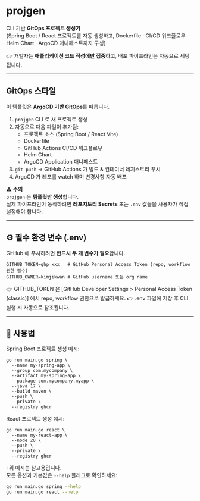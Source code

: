 # projgen

CLI 기반 **GitOps 프로젝트 생성기**  
(Spring Boot / React 프로젝트를 자동 생성하고, Dockerfile · CI/CD 워크플로우 · Helm Chart · ArgoCD 매니페스트까지 구성)

👉 개발자는 **애플리케이션 코드 작성에만 집중**하고, 배포 파이프라인은 자동으로 세팅됩니다.

---

##  GitOps 스타일

이 템플릿은 **ArgoCD 기반 GitOps**를 따릅니다.

1. `projgen` CLI 로 새 프로젝트 생성  
2. 자동으로 다음 파일이 추가됨:
   - 프로젝트 소스 (Spring Boot / React Vite)
   - Dockerfile
   - GitHub Actions CI/CD 워크플로우
   - Helm Chart
   - ArgoCD Application 매니페스트  
3. `git push` → GitHub Actions 가 빌드 & 컨테이너 레지스트리 푸시  
4. ArgoCD 가 레포를 watch 하며 변경사항 자동 배포  

⚠️ **주의**  
`projgen` 은 **템플릿만 생성**합니다.  
실제 파이프라인이 동작하려면 **레포지토리 Secrets** 또는 `.env` 값들을 사용자가 직접 설정해야 합니다.

---

## ⚙️ 필수 환경 변수 (.env)

GitHub 에 푸시하려면 **반드시 두 개 변수가 필요**합니다.

```env
GITHUB_TOKEN=ghp_xxx   # GitHub Personal Access Token (repo, workflow 권한 필수)
GITHUB_OWNER=kimjikwan # GitHub username 또는 org name
```
👉 GITHUB_TOKEN 은 [GitHub Developer Settings > Personal Access Token (classic)] 에서 repo, workflow 권한으로 발급하세요.
👉 .env 파일에 저장 후 CLI 실행 시 자동으로 참조됩니다.

---

## 🔧 사용법

Spring Boot 프로젝트 생성 예시:

``` 
go run main.go spring \
  --name my-spring-app \
  --group com.mycompany \
  --artifact my-spring-app \
  --package com.mycompany.myapp \
  --java 17 \
  --build maven \
  --push \
  --private \
  --registry ghcr
```
React 프로젝트 생성 예시:

```
go run main.go react \
  --name my-react-app \
  --node 20 \
  --push \
  --private \
  --registry ghcr
``` 

ℹ️ 위 예시는 참고용입니다.  
모든 옵션과 기본값은 `--help` 플래그로 확인하세요:

```bash
go run main.go spring --help
go run main.go react --help

